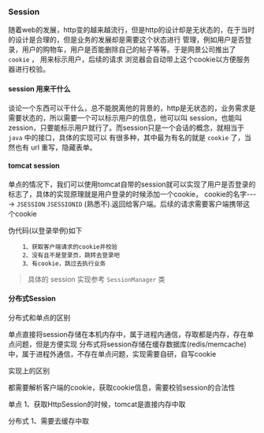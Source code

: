 ### Session 

随着web的发展，http变的越来越流行，但是http的设计却是无状态的，在于当时的设计是合理的，但是业务的发展却是需要这个状态进行
管理，例如用户是否登录，用户的购物车，用户是否能删除自己的帖子等等。于是网景公司推出了 `cookie` ， 用来标示用户，后续的请求
浏览器会自动带上这个cookie以方便服务器进行校验。


#### session 用来干什么

谈论一个东西可以干什么，总不能脱离他的背景的，http是无状态的，业务需求是需要状态的，所以需要一个可以标示用户的信息，他可以叫
session，也能叫zession，只要能标示用户就行了。而session只是一个会话的概念，就相当于 `java` 中的接口，具体的实现可以
有很多种，其中最为有名的就是 `cookie` 了，当然也有 url 重写，隐藏表单。


#### tomcat session

单点的情况下，我们可以使用tomcat自带的session就可以实现了用户是否登录的标志了，具体的实现原理就是用户登录的时候添加一个cookie，
cookie的名字----> `JSESSION` `JSESSIONID` (熟悉不).返回给客户端。后续的请求需要客户端携带这个cookie

伪代码(以登录举例)如下

```text
    1、获取客户端请求的cookie并校验
    2、没有且不是登录页，跳转去登录吧
    3、有cookie，跳过去执行业务
```

> 具体的 session 实现参考 `SessionManager` 类

#### 分布式Session

分布式和单点的区别

单点直接将session存储在本机内存中，属于进程内通信，存取都是内存，存在单点问题，但是方便实现
分布式将session存储在缓存数据库(redis/memcache)中，属于进程外通信，不存在单点问题，实现需要自研，自写cookie

实现上的区别

都需要解析客户端的cookie，获取cookie信息，需要校验session的合法性

单点
1、获取HttpSession的时候，tomcat是直接内存中取

分布式
1、需要去缓存中取